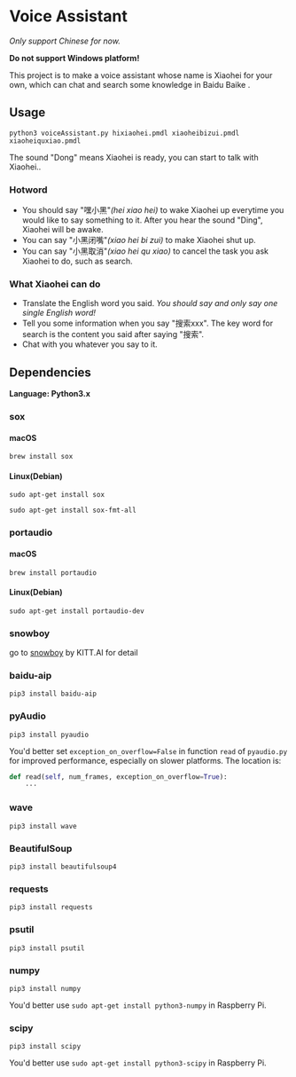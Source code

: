 # Voice Assistant

*Only support Chinese for now.*

**Do not support Windows platform!**

This project is to make a voice assistant whose name is Xiaohei for your own, which can chat and search some knowledge in Baidu Baike .

## Usage

`python3 voiceAssistant.py hixiaohei.pmdl xiaoheibizui.pmdl xiaoheiquxiao.pmdl`

The sound "Dong" means Xiaohei is ready, you can start to talk with Xiaohei.. 

### Hotword

* You should say "嘿小黑"*(hei xiao hei)* to wake Xiaohei up everytime you would like to say something to it. After you hear the sound "Ding", Xiaohei will be awake.
* You can say "小黑闭嘴"*(xiao hei bi zui)* to make Xiaohei shut up.
* You can say "小黑取消"*(xiao hei qu xiao)* to cancel the task you ask Xiaohei to do, such as search.

### What Xiaohei can do

* Translate the English word you said. *You should say and only say one single English word!*
* Tell you some information when you say "搜索xxx". The key word for search is the content you said after saying "搜索".
* Chat with you whatever you say to it.


## Dependencies

**Language: Python3.x**

### sox

#### macOS

`brew install sox`

#### Linux(Debian)

`sudo apt-get install sox`

`sudo apt-get install sox-fmt-all`

### portaudio

#### macOS

`brew install portaudio`

#### Linux(Debian)

`sudo apt-get install portaudio-dev`

### snowboy

go to [snowboy](https://github.com/Kitt-AI/snowboy) by KITT.AI for detail

### baidu-aip

`pip3 install baidu-aip`

### pyAudio

`pip3 install pyaudio`

You'd better set `exception_on_overflow=False` in function `read` of `pyaudio.py` for improved performance, especially on slower platforms. The location is: 

```python
def read(self, num_frames, exception_on_overflow=True):
    ···
```

### wave

`pip3 install wave`

### BeautifulSoup

`pip3 install beautifulsoup4`

### requests

`pip3 install requests`

### psutil

`pip3 install psutil`

### numpy

`pip3 install numpy`

You'd better use `sudo apt-get install python3-numpy` in Raspberry Pi.

### scipy

`pip3 install scipy`

You'd better use `sudo apt-get install python3-scipy` in Raspberry Pi.